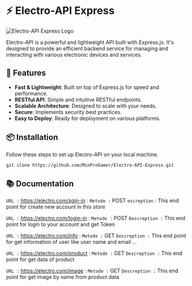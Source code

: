 # ⚡️ Electro-API Express

![Electro-API Express Logo](https://your-image-link-here.com/logo.png)

Electro-API is a powerful and lightweight API built with Express.js. It's designed to provide an efficient backend service for managing and interacting with various electronic devices and services.

## 🚀 Features

- **Fast & Lightweight**: Built on top of Express.js for speed and performance.
- **RESTful API**: Simple and intuitive RESTful endpoints.
- **Scalable Architecture**: Designed to scale with your needs.
- **Secure**: Implements security best practices.
- **Easy to Deploy**: Ready for deployment on various platforms.

## 📦 Installation

Follow these steps to set up Electro-API on your local machine.

``` git clone https://github.com/MinProGamer/Electro-API-Express.git ```

## 📚 Documentation

```URL :``` https://electro.com/sgin-in :
```Metode :``` POST
```escreption``` : This end point for create new account in this store

```URL :``` https://electro.com/login-in :
```Metode :``` POST
```Descreption :``` This end point for login to your account and get Token

```URL :``` https://electro.com/info :
```Metode :``` GET
```Descreption :``` This end point for get information of user like user name and email ...

```URL :``` https://electro.com/product :
```Metode :``` GET
```Descreption :``` This end point for get data of product

```URL :``` https://electro.com/image :
```Metode :``` GET
```Descreption :``` This end point for get image by name from product data
